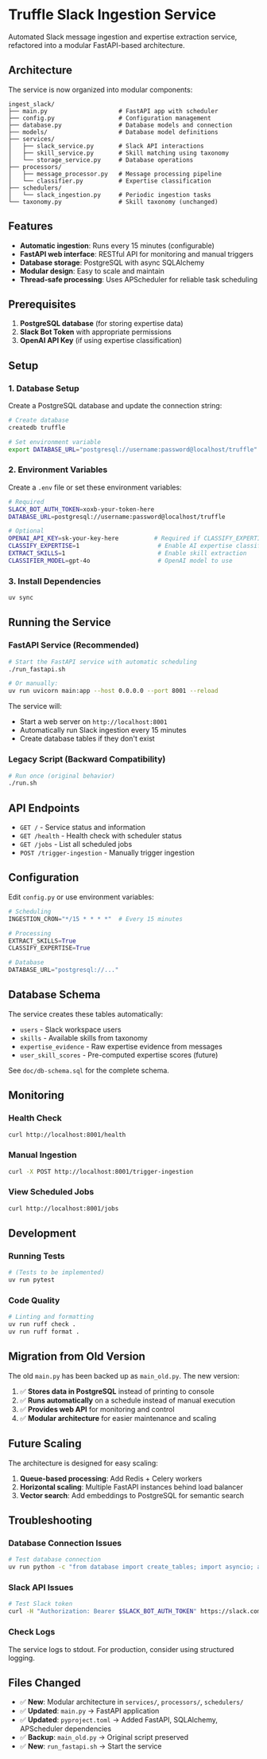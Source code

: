 # Truffle Slack Ingestion Service

Automated Slack message ingestion and expertise extraction service, refactored into a modular FastAPI-based architecture.

## Architecture

The service is now organized into modular components:

```
ingest_slack/
├── main.py                    # FastAPI app with scheduler
├── config.py                  # Configuration management
├── database.py                # Database models and connection
├── models/                    # Database model definitions
├── services/
│   ├── slack_service.py       # Slack API interactions
│   ├── skill_service.py       # Skill matching using taxonomy
│   └── storage_service.py     # Database operations
├── processors/
│   ├── message_processor.py   # Message processing pipeline
│   └── classifier.py          # Expertise classification
├── schedulers/
│   └── slack_ingestion.py     # Periodic ingestion tasks
└── taxonomy.py                # Skill taxonomy (unchanged)
```

## Features

- **Automatic ingestion**: Runs every 15 minutes (configurable)
- **FastAPI web interface**: RESTful API for monitoring and manual triggers
- **Database storage**: PostgreSQL with async SQLAlchemy
- **Modular design**: Easy to scale and maintain
- **Thread-safe processing**: Uses APScheduler for reliable task scheduling

## Prerequisites

1. **PostgreSQL database** (for storing expertise data)
2. **Slack Bot Token** with appropriate permissions
3. **OpenAI API Key** (if using expertise classification)

## Setup

### 1. Database Setup

Create a PostgreSQL database and update the connection string:

```bash
# Create database
createdb truffle

# Set environment variable
export DATABASE_URL="postgresql://username:password@localhost/truffle"
```

### 2. Environment Variables

Create a `.env` file or set these environment variables:

```bash
# Required
SLACK_BOT_AUTH_TOKEN=xoxb-your-token-here
DATABASE_URL=postgresql://username:password@localhost/truffle

# Optional
OPENAI_API_KEY=sk-your-key-here          # Required if CLASSIFY_EXPERTISE=1
CLASSIFY_EXPERTISE=1                      # Enable AI expertise classification
EXTRACT_SKILLS=1                          # Enable skill extraction
CLASSIFIER_MODEL=gpt-4o                   # OpenAI model to use
```

### 3. Install Dependencies

```bash
uv sync
```

## Running the Service

### FastAPI Service (Recommended)

```bash
# Start the FastAPI service with automatic scheduling
./run_fastapi.sh

# Or manually:
uv run uvicorn main:app --host 0.0.0.0 --port 8001 --reload
```

The service will:
- Start a web server on `http://localhost:8001`
- Automatically run Slack ingestion every 15 minutes
- Create database tables if they don't exist

### Legacy Script (Backward Compatibility)

```bash
# Run once (original behavior)
./run.sh
```

## API Endpoints

- `GET /` - Service status and information
- `GET /health` - Health check with scheduler status
- `GET /jobs` - List all scheduled jobs
- `POST /trigger-ingestion` - Manually trigger ingestion

## Configuration

Edit `config.py` or use environment variables:

```python
# Scheduling
INGESTION_CRON="*/15 * * * *"  # Every 15 minutes

# Processing
EXTRACT_SKILLS=True
CLASSIFY_EXPERTISE=True

# Database
DATABASE_URL="postgresql://..."
```

## Database Schema

The service creates these tables automatically:

- `users` - Slack workspace users
- `skills` - Available skills from taxonomy
- `expertise_evidence` - Raw expertise evidence from messages
- `user_skill_scores` - Pre-computed expertise scores (future)

See `doc/db-schema.sql` for the complete schema.

## Monitoring

### Health Check

```bash
curl http://localhost:8001/health
```

### Manual Ingestion

```bash
curl -X POST http://localhost:8001/trigger-ingestion
```

### View Scheduled Jobs

```bash
curl http://localhost:8001/jobs
```

## Development

### Running Tests

```bash
# (Tests to be implemented)
uv run pytest
```

### Code Quality

```bash
# Linting and formatting
uv run ruff check .
uv run ruff format .
```

## Migration from Old Version

The old `main.py` has been backed up as `main_old.py`. The new version:

1. ✅ **Stores data in PostgreSQL** instead of printing to console
2. ✅ **Runs automatically** on a schedule instead of manual execution
3. ✅ **Provides web API** for monitoring and control
4. ✅ **Modular architecture** for easier maintenance and scaling

## Future Scaling

The architecture is designed for easy scaling:

1. **Queue-based processing**: Add Redis + Celery workers
2. **Horizontal scaling**: Multiple FastAPI instances behind load balancer
3. **Vector search**: Add embeddings to PostgreSQL for semantic search

## Troubleshooting

### Database Connection Issues

```bash
# Test database connection
uv run python -c "from database import create_tables; import asyncio; asyncio.run(create_tables())"
```

### Slack API Issues

```bash
# Test Slack token
curl -H "Authorization: Bearer $SLACK_BOT_AUTH_TOKEN" https://slack.com/api/auth.test
```

### Check Logs

The service logs to stdout. For production, consider using structured logging.

## Files Changed

- ✅ **New**: Modular architecture in `services/`, `processors/`, `schedulers/`
- ✅ **Updated**: `main.py` → FastAPI application
- ✅ **Updated**: `pyproject.toml` → Added FastAPI, SQLAlchemy, APScheduler dependencies
- ✅ **Backup**: `main_old.py` → Original script preserved
- ✅ **New**: `run_fastapi.sh` → Start the service

